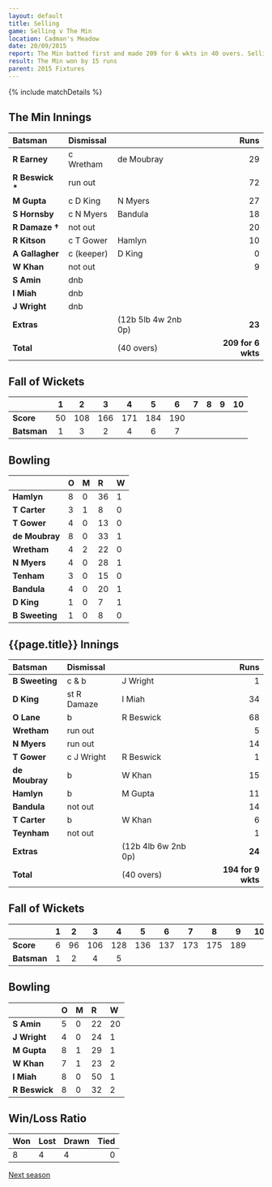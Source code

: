 ```yaml
---
layout: default
title: Selling
game: Selling v The Min
location: Cadman's Meadow
date: 20/09/2015
report: The Min batted first and made 209 for 6 wkts in 40 overs. Selling replied with 194 for 9 wkts in 40 overs
result: The Min won by 15 runs
parent: 2015 Fixtures
---
```


{% include matchDetails %}

## The Min Innings

| Batsman | Dismissal |  | Runs |
|:---|:---|---|---:|
| **R Earney** | c Wretham | de Moubray | 29 |
| **R Beswick &#42;** | run out |  | 72 |
| **M Gupta** | c D King | N Myers | 27 |
| **S Hornsby** | c N Myers | Bandula | 18 |
| **R Damaze &#8224;** | not out |  | 20 |
| **R Kitson** | c T Gower | Hamlyn | 10 |
| **A Gallagher** | c (keeper) | D King | 0 |
| **W Khan** | not out |  | 9 |
| **S Amin** | dnb |  |  |
| **I Miah** | dnb |  |  |
| **J Wright** | dnb |  |  |
| **Extras** | | (12b 5lb 4w 2nb 0p) | **23** |
| **Total** | | (40 overs) | **209 for 6 wkts** |

## Fall of Wickets

| | 1 | 2 | 3 | 4 | 5 | 6 | 7 | 8 | 9 | 10 |
|---|:---:|:---:|:---:|:---:|:---:|:---:|:---:|:---:|:---:|:---:|
| **Score** | 50 | 108 | 166 | 171 | 184 | 190 |  |  |  |  |
| **Batsman** | 1 | 3 | 2 | 4 | 6 | 7 |  |  |  |  |

## Bowling

| | O | M | R | W |
|---|:---|:---|:---|:---|
| **Hamlyn** | 8 | 0 | 36 | 1 |
| **T Carter** | 3 | 1 | 8 | 0 |
| **T Gower** | 4 | 0 | 13 | 0 |
| **de Moubray** | 8 | 0 | 33 | 1 |
| **Wretham** | 4 | 2 | 22 | 0 |
| **N Myers** | 4 | 0 | 28 | 1 |
| **Tenham** | 3 | 0 | 15 | 0 |
| **Bandula** | 4 | 0 | 20 | 1 |
| **D King** | 1 | 0 | 7 | 1 |
| **B Sweeting** | 1 | 0 | 8 | 0 |

## {{page.title}} Innings

| Batsman | Dismissal |  | Runs |
|:---|:---|---|---:|
| **B Sweeting** | c & b | J Wright | 1 |
| **D King** | st R Damaze | I Miah | 34 |
| **O Lane** | b | R Beswick | 68 |
| **Wretham** | run out |  | 5 |
| **N Myers** | run out |  | 14 |
| **T Gower** | c J Wright | R Beswick | 1 |
| **de Moubray** | b | W Khan | 15 |
| **Hamlyn** | b | M Gupta | 11 |
| **Bandula** | not out |  | 14 |
| **T Carter** | b | W Khan | 6 |
| **Teynham** | not out |  | 1 |
| **Extras** | | (12b 4lb 6w 2nb 0p) | **24** |
| **Total** | | (40 overs) | **194 for 9 wkts** |

## Fall of Wickets

| | 1 | 2 | 3 | 4 | 5 | 6 | 7 | 8 | 9 | 10 |
|---|:---:|:---:|:---:|:---:|:---:|:---:|:---:|:---:|:---:|:---:|
| **Score** | 6 | 96 | 106 | 128 | 136 | 137 | 173 | 175 | 189 |  |
| **Batsman** | 1 | 2 | 4 | 5 |  |  |  |  |  |  |

## Bowling

| | O | M | R | W |
|---|:---|:---|:---|:---|
| **S Amin** | 5 | 0 | 22 | 20 |
| **J Wright** | 4 | 0 | 24 | 1 |
| **M Gupta** | 8 | 1 | 29 | 1 |
| **W Khan** | 7 | 1 | 23 | 2 |
| **I Miah** | 8 | 0 | 50 | 1 |
| **R Beswick** | 8 | 0 | 32 | 2 |

## Win/Loss Ratio

| Won | Lost | Drawn | Tied |
|:---|:---|:---|---:|
| 8 | 4 | 4 | 0 |

[Next season](../2016)